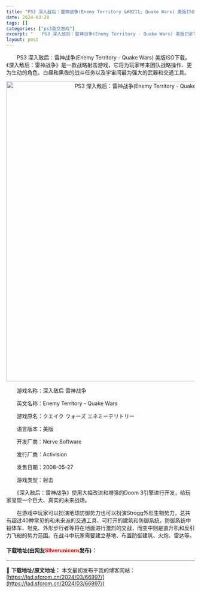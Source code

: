 ```yaml
---
title: "PS3 深入敌后：雷神战争(Enemy Territory &#8211; Quake Wars) 美版ISO下载"
date: 2024-03-28
tags: []
categories: ["ps3英文游戏"]
excerpt: "　　PS3 深入敌后：雷神战争(Enemy Territory - Quake Wars) 美版ISO下载。《深入敌后：雷神战争》是一款战略射击游戏，它将为玩家带来团队战略操作、更为生动的角色、白昼和黑夜的战斗任务以及宇宙间最为强大的武器和交通工具。 　　游戏名称：深入敌后 雷神战争 　　英文名称：&hellip;"
layout: post
---
```


 <p>　　PS3 深入敌后：雷神战争(Enemy Territory - Quake Wars) 美版ISO下载。《深入敌后：雷神战争》是一款战略射击游戏，它将为玩家带来团队战略操作、更为生动的角色、白昼和黑夜的战斗任务以及宇宙间最为强大的武器和交通工具。</p> <p align="center"><img align="" border="0" src="https://lad.sfcrom.cn/wp-content/uploads/2024/03/20240328_66051e20664af.jpg" width="800" alt="PS3 深入敌后：雷神战争(Enemy Territory - Quake Wars) 美版ISO下载" /></p> <p>　　游戏名称：深入敌后 雷神战争</p> <p>　　英文名称：Enemy Territory - Quake Wars</p> <p>　　游戏原名：クエイク ウォーズ エネミーテリトリー</p> <p>　　语言版本：美版</p> <p>　　开发厂商：Nerve Software</p> <p>　　发行厂商：Activision</p> <p>　　发售日期：2008-05-27</p> <p>　　游戏类型：射击</p> <p>　　《深入敌后：雷神战争》使用大幅改进和增强的Doom 3引擎进行开发，给玩家呈现一个巨大、真实的未来战场。</p> <p>　　在游戏中玩家可以扮演地球防御势力也可以扮演Strogg外形生物势力，总共有超过40种常见的和未来派的交通工具、可打开的建筑和防御系统，防御系统中铅体车、坦克、外形步行者等将在地面进行激烈的交战，而空中则是直升机和反引力飞船的势力范围。在战斗中玩家需要建立基地、布置防御建筑、火炮、雷达等。</p> <p><h4>下载地址(由网友<font color="red">SIlverunicorn</font>发布)：</h4></p> 

---
📖 **下载地址/原文地址：** 本文最初发布于我的博客网站：[https://lad.sfcrom.cn/2024/03/66997/](https://lad.sfcrom.cn/2024/03/66997/)
